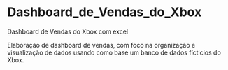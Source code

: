 # Dashboard_de_Vendas_do_Xbox
Dashboard de Vendas do Xbox com excel

Elaboração de dashboard de vendas, com foco na organização e visualização de dados usando como base um banco de dados fícticios do Xbox.
